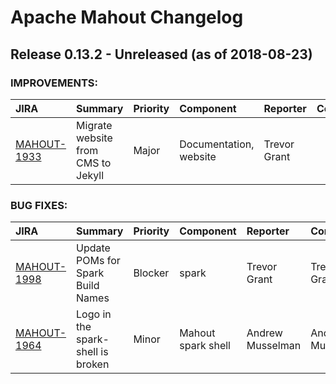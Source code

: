 
<!---
# Licensed to the Apache Software Foundation (ASF) under one
# or more contributor license agreements.  See the NOTICE file
# distributed with this work for additional information
# regarding copyright ownership.  The ASF licenses this file
# to you under the Apache License, Version 2.0 (the
# "License"); you may not use this file except in compliance
# with the License.  You may obtain a copy of the License at
#
#     http://www.apache.org/licenses/LICENSE-2.0
#
# Unless required by applicable law or agreed to in writing, software
# distributed under the License is distributed on an "AS IS" BASIS,
# WITHOUT WARRANTIES OR CONDITIONS OF ANY KIND, either express or implied.
# See the License for the specific language governing permissions and
# limitations under the License.
-->
# Apache Mahout Changelog

## Release 0.13.2 - Unreleased (as of 2018-08-23)



### IMPROVEMENTS:

| JIRA | Summary | Priority | Component | Reporter | Contributor |
|:---- |:---- | :--- |:---- |:---- |:---- |
| [MAHOUT-1933](https://issues.apache.org/jira/browse/MAHOUT-1933) | Migrate website from CMS to Jekyll |  Major | Documentation, website | Trevor Grant |  |


### BUG FIXES:

| JIRA | Summary | Priority | Component | Reporter | Contributor |
|:---- |:---- | :--- |:---- |:---- |:---- |
| [MAHOUT-1998](https://issues.apache.org/jira/browse/MAHOUT-1998) | Update POMs for Spark Build Names |  Blocker | spark | Trevor Grant | Trevor Grant |
| [MAHOUT-1964](https://issues.apache.org/jira/browse/MAHOUT-1964) | Logo in the spark-shell is broken |  Minor | Mahout spark shell | Andrew Musselman | Andrew Musselman |


